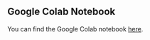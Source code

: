 ## Google Colab Notebook
You can find the Google Colab notebook [here](https://colab.research.google.com/drive/1hcSQ9sltZkAB4zKtQw0adCA_-fHGU8ex?usp=sharing).
